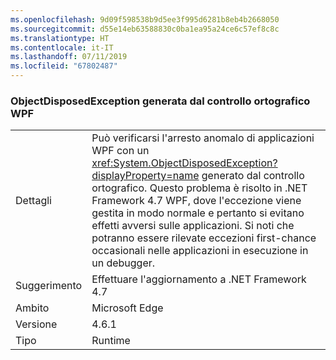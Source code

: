 ```yaml
---
ms.openlocfilehash: 9d09f598538b9d5ee3f995d6281b8eb4b2668050
ms.sourcegitcommit: d55e14eb63588830c0ba1ea95a24ce6c57ef8c8c
ms.translationtype: HT
ms.contentlocale: it-IT
ms.lasthandoff: 07/11/2019
ms.locfileid: "67802487"
---
```

### <a name="objectdisposedexception-thrown-by-wpf-spellchecker"></a>ObjectDisposedException generata dal controllo ortografico WPF

|   |   |
|---|---|
|Dettagli|Può verificarsi l'arresto anomalo di applicazioni WPF con un <xref:System.ObjectDisposedException?displayProperty=name> generato dal controllo ortografico. Questo problema è risolto in .NET Framework 4.7 WPF, dove l'eccezione viene gestita in modo normale e pertanto si evitano effetti avversi sulle applicazioni. Si noti che potranno essere rilevate eccezioni first-chance occasionali nelle applicazioni in esecuzione in un debugger.|
|Suggerimento|Effettuare l'aggiornamento a .NET Framework 4.7|
|Ambito|Microsoft Edge|
|Versione|4.6.1|
|Tipo|Runtime|

